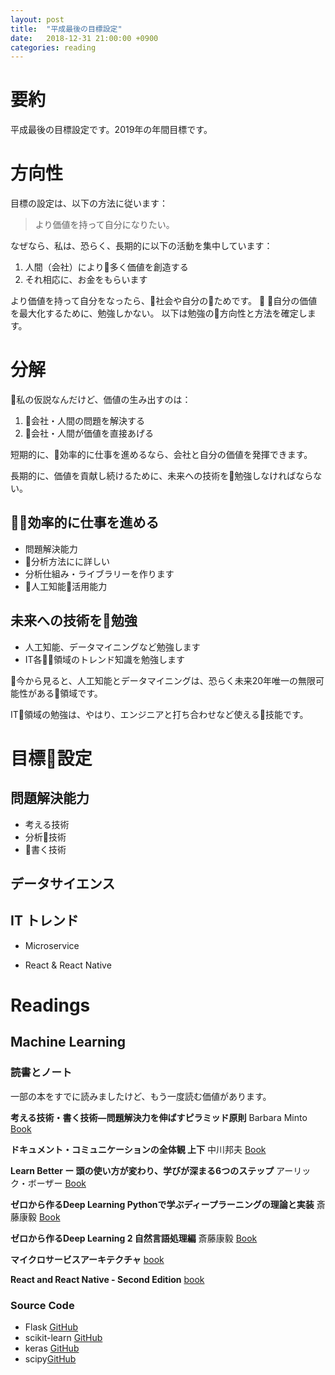 ```yaml
---
layout: post
title:  "平成最後の目標設定"
date:   2018-12-31 21:00:00 +0900
categories: reading
---
```


# 要約

平成最後の目標設定です。2019年の年間目標です。

# 方向性

目標の設定は、以下の方法に従います：

> より価値を持って自分になりたい。

なぜなら、私は、恐らく、長期的に以下の活動を集中しています：

1. 人間（会社）により多く価値を創造する
2. それ相応に、お金をもらいます

より価値を持って自分をなったら、社会や自分のためです。

自分の価値を最大化するために、勉強しかない。
以下は勉強の方向性と方法を確定します。


# 分解

私の仮説なんだけど、価値の生み出すのは：

1. 会社・人間の問題を解決する
2. 会社・人間が価値を直接あげる

短期的に、効率的に仕事を進めるなら、会社と自分の価値を発揮できます。

長期的に、価値を貢献し続けるために、未来への技術を勉強しなければならない。


## 効率的に仕事を進める

- 問題解決能力
- 分析方法にに詳しい
- 分析仕組み・ライブラリーを作ります
- 人工知能活用能力

## 未来への技術を勉強

- 人工知能、データマイニングなど勉強します
- IT各領域のトレンド知識を勉強します

今から見ると、人工知能とデータマイニングは、恐らく未来20年唯一の無限可能性がある領域です。

IT領域の勉強は、やはり、エンジニアと打ち合わせなど使える技能です。

# 目標設定

## 問題解決能力

- 考える技術
- 分析技術
- 書く技術

## データサイエンス


## IT トレンド

- Microservice

- React & React Native

# Readings

## Machine Learning

### 読書とノート

一部の本をすでに読みましたけど、もう一度読む価値があります。

**考える技術・書く技術―問題解決力を伸ばすピラミッド原則** Barbara Minto [Book](https://books.rakuten.co.jp/rb/1044067/)

**ドキュメント・コミュニケーションの全体観 上下** 中川邦夫
[Book](https://www.amazon.co.jp/%E3%83%89%E3%82%AD%E3%83%A5%E3%83%A1%E3%83%B3%E3%83%88%E3%83%BB%E3%82%B3%E3%83%9F%E3%83%A5%E3%83%8B%E3%82%B1%E3%83%BC%E3%82%B7%E3%83%A7%E3%83%B3%E3%81%AE%E5%85%A8%E4%BD%93%E8%A6%B3-%E4%B8%8A%E5%B7%BB-%E5%8E%9F%E5%89%87%E3%81%A8%E6%89%8B%E9%A0%86-%E4%B8%AD%E5%B7%9D%E9%82%A6%E5%A4%AB/dp/4904256050/ref=pd_bxgy_14_3/355-2321502-2550256?_encoding=UTF8&pd_rd_i=4904256050&pd_rd_r=34087149-0dde-11e9-a192-8ff15e5e6261&pd_rd_w=RK2oQ&pd_rd_wg=3l1AW&pf_rd_p=a4de75e6-d8f7-4a34-bd69-503ea4866e6c&pf_rd_r=GK4ZM7PVVSMFTCH87T7Z&psc=1&refRID=GK4ZM7PVVSMFTCH87T7Z)

**Learn Better ー 頭の使い方が変わり、学びが深まる6つのステップ** アーリック・ボーザー [Book](https://books.rakuten.co.jp/rk/662d60e3c2613c5f8e653abbca890893/)

**ゼロから作るDeep Learning Pythonで学ぶディープラーニングの理論と実装** 斎藤康毅 [Book](https://books.rakuten.co.jp/rb/14424645/)

**ゼロから作るDeep Learning 2 自然言語処理編** 斎藤康毅 [Book](https://books.rakuten.co.jp/rb/15381732/)

**マイクロサービスアーキテクチャ** [book](https://books.rakuten.co.jp/rb/13770161/?scid=we_lnk_ad_all_non_pla_201803&istCompanyId=304a234b-c871-4407-99f0-29afe4f462b7&istItemId=-mwxattmqp&istBid=t&rmatt=tsid:%7Ccid:1554851268%7Cagid:61907644747%7Ctid:pla-517627851359%7Ccrid:294379747359%7Cnw:g%7Crnd:3196279637305499273%7Cdvc:c%7Cadp:1o1%7Cmt:%7Cloc:1009301&gclid=Cj0KCQiA05zhBRCMARIsACKDWje61RwBkuS2ZwcI2-iMMj0PrkxBtF2imsjn5J57puuF-_pWz3XOBKoaAtY8EALw_wcB)

**React and React Native - Second Edition** [book](https://learning.oreilly.com/library/view/react-and-react/9781789346794/)

### Source Code

- Flask [GitHub](https://github.com/pallets/flask)
- scikit-learn [GitHub](https://github.com/scikit-learn/scikit-learn)
- keras [GitHub](https://github.com/keras-team/keras)
- scipy[GitHub](https://github.com/scrapy/scrapy)
